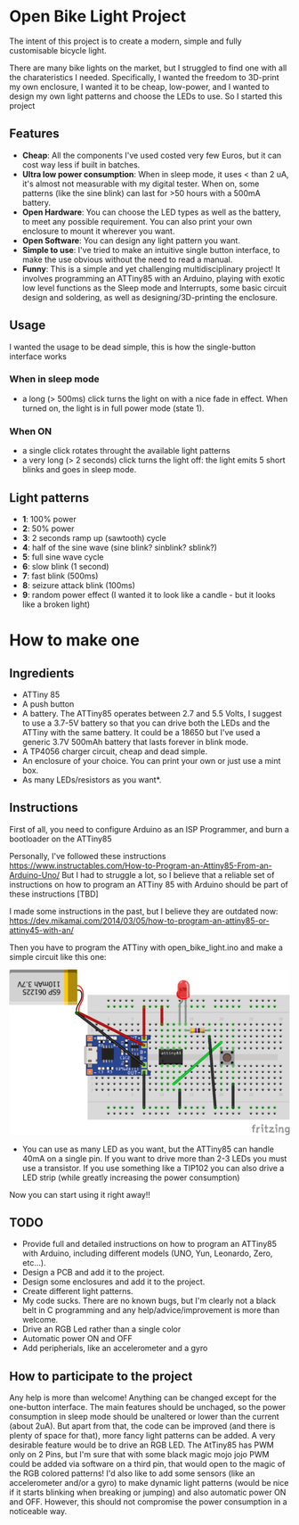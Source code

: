 # Open Bike Light Project

The intent of this project is to create a modern, simple and fully customisable bicycle light.

There are many bike lights on the market, but I struggled to find one with all the charateristics I needed. Specifically, I wanted the freedom to 3D-print my own enclosure, I wanted it to be cheap, low-power, and I wanted to design my own light patterns and choose the LEDs to use. So I started this project

## Features

- **Cheap**: All the components I've used costed very few Euros, but it can cost way less if built in batches.
- **Ultra low power consumption**: When in sleep mode, it uses < than 2 uA, it's almost not measurable with my digital tester. When on, some patterns (like the sine blink) can last for >50 hours with a 500mA battery.
- **Open Hardware**: You can choose the LED types as well as the battery, to meet any possible requirement. You can also print your own enclosure to mount it wherever you want.
- **Open Software**: You can design any light pattern you want.
- **Simple to use**: I've tried to make an intuitive single button interface, to make the use obvious without the need to read a manual.
- **Funny**: This is a simple and yet challenging multidisciplinary project! It involves programming an ATTiny85 with an Arduino, playing with exotic low level functions as the Sleep mode and Interrupts, some basic circuit design and soldering, as well as designing/3D-printing the enclosure.

## Usage
I wanted the usage to be dead simple, this is how the single-button interface works

### When in sleep mode
- a long (> 500ms) click turns the light on with a nice fade in effect. When turned on, the light is in full power mode (state 1).

### When ON
- a single click rotates throught the available light patterns
- a very long (> 2 seconds) click turns the light off: the light emits 5 short blinks and goes in sleep mode.

## Light patterns

- **1**: 100% power
- **2**: 50% power
- **3**: 2 seconds ramp up (sawtooth) cycle
- **4**: half of the sine wave (sine blink? sinblink? sblink?)
- **5**: full sine wave cycle
- **6**: slow blink (1 second)
- **7**: fast blink (500ms)
- **8**: seizure attack blink (100ms)
- **9**: random power effect (I wanted it to look like a candle - but it looks like a broken light)

# How to make one

## Ingredients
- ATTiny 85
- A push button
- A battery. The ATTiny85 operates between 2.7 and 5.5 Volts, I suggest to use a 3.7-5V battery so that you can drive both the LEDs and the ATTiny with the same battery. It could be a 18650 but I've used a generic 3.7V 500mAh battery that lasts forever in blink mode.
- A TP4056 charger circuit, cheap and dead simple.
- An enclosure of your choice. You can print your own or just use a mint box.
- As many LEDs/resistors as you want*.

## Instructions
First of all, you need to configure Arduino as an ISP Programmer, and burn a bootloader on the ATTiny85

Personally, I've followed these instructions https://www.instructables.com/How-to-Program-an-Attiny85-From-an-Arduino-Uno/
But I had to struggle a lot, so I believe that a reliable set of instructions on how to program an ATTiny 85 with Arduino should be part of these instructions [TBD]

I made some instructions in the past, but I believe they are outdated now: https://dev.mikamai.com/2014/03/05/how-to-program-an-attiny85-or-attiny45-with-an/

Then you have to program the ATTiny with open_bike_light.ino and make a simple circuit like this one:

![Fritzing schematics](schematics/open_bike_light_bb.png)

* You can use as many LED as you want, but the ATTiny85 can handle 40mA on a single pin. If you want to drive more than 2-3 LEDs you must use a transistor. If you use something like a TIP102 you can also drive a LED strip (while greatly increasing the power consumption)

Now you can start using it right away!!

## TODO

- Provide full and detailed instructions on how to program an ATTiny85 with Arduino, including different models (UNO, Yun, Leonardo, Zero, etc...).
- Design a PCB and add it to the project.
- Design some enclosures and add it to the project.
- Create different light patterns.
- My code sucks. There are no known bugs, but I'm clearly not a black belt in C programming and any help/advice/improvement is more than welcome.
- Drive an RGB Led rather than a single color
- Automatic power ON and OFF
- Add peripherials, like an accelerometer and a gyro

## How to participate to the project

Any help is more than welcome! Anything can be changed except for the one-button interface. The main features should be unchaged, so the power consumption in sleep mode should be unaltered or lower than the current (about 2uA). But apart from that, the code can be improved (and there is plenty of space for that), more fancy light patterns can be added. A very desirable feature would be to drive an RGB LED. The AtTiny85 has PWM only on 2 Pins, but I'm sure that with some black magic mojo jojo PWM could be added via software on a third pin, that would open to the magic of the RGB colored patterns! I'd also like to add some sensors (like an accelerometer and/or a gyro) to make dynamic light patterns (would be nice if it starts blinking when breaking or jumping) and also automatic power ON and OFF. However, this should not compromise the power consumption in a noticeable way.

